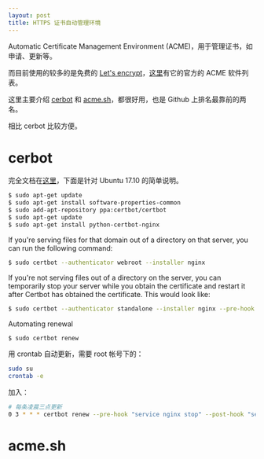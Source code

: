```yaml
---
layout: post
title: HTTPS 证书自动管理环境
---
```


Automatic Certificate Management Environment (ACME)，用于管理证书，如申请、更新等。

而目前使用的较多的是免费的 [Let's encrypt](https://letsencrypt.org)，[这里](https://letsencrypt.org/docs/client-options/)有它的官方的 ACME 软件列表。

这里主要介绍 [cerbot](https://github.com/certbot/certbot) 和 [acme.sh](https://github.com/Neilpang/acme.sh)，都很好用，也是 Github 上排名最靠前的两名。

相比 cerbot 比较方便。


# cerbot

完全文档在[这里](https://certbot.eff.org/docs)，下面是针对 Ubuntu 17.10 的简单说明。

```bash
$ sudo apt-get update
$ sudo apt-get install software-properties-common
$ sudo add-apt-repository ppa:certbot/certbot
$ sudo apt-get update
$ sudo apt-get install python-certbot-nginx
```

If you're serving files for that domain out of a directory on that server, you can run the following command:

```bash
$ sudo certbot --authenticator webroot --installer nginx
```


If you're not serving files out of a directory on the server, you can temporarily stop your server while you obtain the certificate and restart it after Certbot has obtained the certificate. This would look like:

```bash
$ sudo certbot --authenticator standalone --installer nginx --pre-hook "nginx -s stop" --post-hook "nginx"
```

Automating renewal

```bash
$ sudo certbot renew
```

用 crontab 自动更新，需要 root 帐号下的：

```bash
sudo su
crontab -e
```

加入：

```bash
# 每条凌晨三点更新
0 3 * * * certbot renew --pre-hook "service nginx stop" --post-hook "service nginx start"
```


# acme.sh
